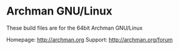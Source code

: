 # Archman GNU/Linux
These build files are for the 64bit Archman GNU/Linux

Homepage: http://archman.org
Support: http://archman.org/forum
